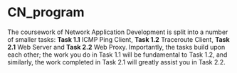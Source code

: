 # CN_program
The coursework of Network Application Development is split into a number of smaller tasks: **Task 1.1** ICMP Ping Client, **Task 1.2** Traceroute Client, **Task 2.1** Web Server and **Task 2.2** Web Proxy. Importantly, the tasks build upon each other; the work you do in Task 1.1 will be fundamental to Task 1.2, and similarly, the work completed in Task 2.1 will greatly assist you in Task 2.2.

